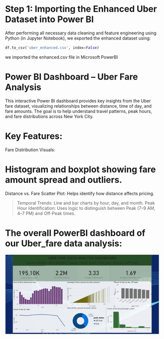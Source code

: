 # Step 1: Importing the Enhanced Uber Dataset into Power BI
After performing all necessary data cleaning and feature engineering using Python (in Jupyter Notebook), we exported the enhanced dataset using:

```python
df.to_csv('uber_enhanced.csv', index=False)
```
we imported the enhanced.csv file in Microsoft PowerBI
![]()
# Power BI Dashboard – Uber Fare Analysis
This interactive Power BI dashboard provides key insights from the Uber fare dataset, visualizing relationships between distance, time of day, and fare amounts. The goal is to help understand travel patterns, peak hours, and fare distributions across New York City.

# Key Features:
Fare Distribution Visuals:

# Histogram and boxplot showing fare amount spread and outliers.
Distance vs. Fare Scatter Plot:
Helps identify how distance affects pricing.
>Temporal Trends:
>Line and bar charts by hour, day, and month.
>Peak Hour Identification:
>Uses logic to distinguish between Peak (7–9 AM, 4–7 PM) and Off-Peak times.

# The overall PowerBI dashboard of our Uber_fare data analysis:
![](screenshots/Dashboard.png)
